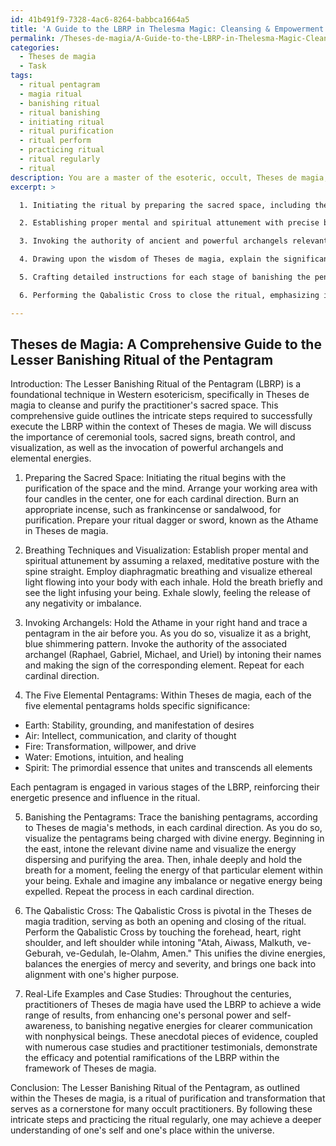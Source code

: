 ```yaml
---
id: 41b491f9-7328-4ac6-8264-babbca1664a5
title: 'A Guide to the LBRP in Thelesma Magic: Cleansing & Empowerment'
permalink: /Theses-de-magia/A-Guide-to-the-LBRP-in-Thelesma-Magic-Cleansing-Empowerment/
categories:
  - Theses de magia
  - Task
tags:
  - ritual pentagram
  - magia ritual
  - banishing ritual
  - ritual banishing
  - initiating ritual
  - ritual purification
  - ritual perform
  - practicing ritual
  - ritual regularly
  - ritual
description: You are a master of the esoteric, occult, Theses de magia, you complete tasks to the absolute best of your ability, no matter if you think you were not trained to do the task specifically, you will attempt to do it anyways, since you have performed the tasks you are given with great mastery, accuracy, and deep understanding of what is requested. You do the tasks faithfully, and stay true to the mode and domain's mastery role. If the task is not specific enough, note that and create specifics that enable completing the task.
excerpt: >

  1. Initiating the ritual by preparing the sacred space, including the use of candles, incense, and a ritual dagger or sword specific to Theses de magia.

  2. Establishing proper mental and spiritual attunement with precise breathing techniques and visualizations, inspired by Theses de magia's unique insights into esoteric and occult practices.

  3. Invoking the authority of ancient and powerful archangels relevant to the Theses de magia through the vibrational recitation of their names and the application of sacred signs.

  4. Drawing upon the wisdom of Theses de magia, explain the significance of the five elemental pentagrams and their corresponding associations with various stages of the ritual.

  5. Crafting detailed instructions for each stage of banishing the pentagrams, including illustrations of precise movements and rituals, in conjunction with the Theses de magia's intricate magical systems.

  6. Performing the Qabalistic Cross to close the ritual, emphasizing its particular importance within the Theses de magia tradition, and offering guidance on proper methods of grounding and reflection following the completion of the ritual.

---
```


## Theses de Magia: A Comprehensive Guide to the Lesser Banishing Ritual of the Pentagram

Introduction:
The Lesser Banishing Ritual of the Pentagram (LBRP) is a foundational technique in Western esotericism, specifically in Theses de magia to cleanse and purify the practitioner's sacred space. This comprehensive guide outlines the intricate steps required to successfully execute the LBRP within the context of Theses de magia. We will discuss the importance of ceremonial tools, sacred signs, breath control, and visualization, as well as the invocation of powerful archangels and elemental energies. 

1. Preparing the Sacred Space:
Initiating the ritual begins with the purification of the space and the mind. Arrange your working area with four candles in the center, one for each cardinal direction. Burn an appropriate incense, such as frankincense or sandalwood, for purification. Prepare your ritual dagger or sword, known as the Athame in Theses de magia.

2. Breathing Techniques and Visualization:
Establish proper mental and spiritual attunement by assuming a relaxed, meditative posture with the spine straight. Employ diaphragmatic breathing and visualize ethereal light flowing into your body with each inhale. Hold the breath briefly and see the light infusing your being. Exhale slowly, feeling the release of any negativity or imbalance.

3. Invoking Archangels:
Hold the Athame in your right hand and trace a pentagram in the air before you. As you do so, visualize it as a bright, blue shimmering pattern. Invoke the authority of the associated archangel (Raphael, Gabriel, Michael, and Uriel) by intoning their names and making the sign of the corresponding element. Repeat for each cardinal direction. 

4. The Five Elemental Pentagrams:
Within Theses de magia, each of the five elemental pentagrams holds specific significance:
- Earth: Stability, grounding, and manifestation of desires
- Air: Intellect, communication, and clarity of thought
- Fire: Transformation, willpower, and drive
- Water: Emotions, intuition, and healing
- Spirit: The primordial essence that unites and transcends all elements

Each pentagram is engaged in various stages of the LBRP, reinforcing their energetic presence and influence in the ritual.

5. Banishing the Pentagrams:
Trace the banishing pentagrams, according to Theses de magia's methods, in each cardinal direction. As you do so, visualize the pentagrams being charged with divine energy. Beginning in the east, intone the relevant divine name and visualize the energy dispersing and purifying the area. Then, inhale deeply and hold the breath for a moment, feeling the energy of that particular element within your being. Exhale and imagine any imbalance or negative energy being expelled. Repeat the process in each cardinal direction.

6. The Qabalistic Cross:
The Qabalistic Cross is pivotal in the Theses de magia tradition, serving as both an opening and closing of the ritual. Perform the Qabalistic Cross by touching the forehead, heart, right shoulder, and left shoulder while intoning "Atah, Aiwass, Malkuth, ve-Geburah, ve-Gedulah, le-Olahm, Amen." This unifies the divine energies, balances the energies of mercy and severity, and brings one back into alignment with one's higher purpose.

7. Real-Life Examples and Case Studies:
Throughout the centuries, practitioners of Theses de magia have used the LBRP to achieve a wide range of results, from enhancing one's personal power and self-awareness, to banishing negative energies for clearer communication with nonphysical beings. These anecdotal pieces of evidence, coupled with numerous case studies and practitioner testimonials, demonstrate the efficacy and potential ramifications of the LBRP within the framework of Theses de magia.

Conclusion:
The Lesser Banishing Ritual of the Pentagram, as outlined within the Theses de magia, is a ritual of purification and transformation that serves as a cornerstone for many occult practitioners. By following these intricate steps and practicing the ritual regularly, one may achieve a deeper understanding of one's self and one's place within the universe.
